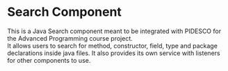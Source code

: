 # Search Component

This is a Java Search component meant to be integrated with PIDESCO for the Advanced Programming course project. <br>
It allows users to search for method, constructor, field, type and package declarations inside java files.
It also provides its own service with listeners for other components to use.

